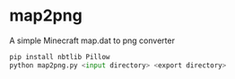 # map2png
A simple Minecraft map.dat to png converter

```PYTHON
pip install nbtlib Pillow
python map2png.py <input directory> <export directory>
```

